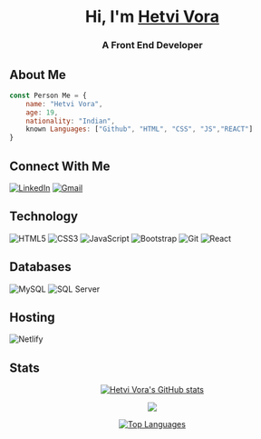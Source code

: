 <h1 align="center">Hi, I'm <a href="https://www.linkedin.com/in/hetvi-vora-664456235" target="_blank"> Hetvi Vora</a></h1>
<h3 align="center">A Front End Developer</h3>

## About Me 

```js
const Person Me = {
    name: "Hetvi Vora",
    age: 19,
    nationality: "Indian",
    known Languages: ["Github", "HTML", "CSS", "JS","REACT"]
}
```

## Connect With Me 
<a href="https://www.linkedin.com/in/hetvi-vora-664456235"><img alt="LinkedIn" src="https://img.shields.io/badge/linkedin-%230077B5.svg?style=for-the-badge&logo=linkedin&logoColor=white"/></a>
<a href="mailto:hetvivora3007@gmail.com"><img alt="Gmail" src="https://img.shields.io/badge/Gmail-D14836?style=for-the-badge&logo=gmail&logoColor=white"/></a>
  
## Technology
<div align="left">
<img alt="HTML5" src="https://img.shields.io/badge/html5-%23E34F26.svg?style=for-the-badge&logo=html5&logoColor=white"/>
<img alt="CSS3" src="https://img.shields.io/badge/css3-%231572B6.svg?style=for-the-badge&logo=css3&logoColor=white"/> 
<img alt="JavaScript" src="https://img.shields.io/badge/javascript-%23323330.svg?style=for-the-badge&logo=javascript&logoColor=%23F7DF1E"/> 
<img alt="Bootstrap" src="https://img.shields.io/badge/Bootstrap-purple?style=for-the-badge&logo=appveyor"/> 
<img alt="Git" src="https://img.shields.io/badge/GitHub-100000?style=for-the-badge&logo=github&logoColor=white"/>
<img alt="React" src="https://img.shields.io/badge/react-%2320232a.svg?style=for-the-badge&logo=react&logoColor=%2361DAFB"/>
</div>

## Databases
<div align="left">
<img alt="MySQL" src="https://img.shields.io/badge/mysql-%2300f.svg?style=for-the-badge&logo=mysql&logoColor=white"/>
<img alt="SQL Server" src="https://img.shields.io/badge/SQL%20Server-%23ffb900.svg?style=for-the-badge&logo=microsoft-sql-server&logoColor=red"/>
</div>

## Hosting
<div align="left">
<img alt="Netlify" src="https://img.shields.io/badge/Netlify-00C7B7?style=for-the-badge&logo=netlify&logoColor=white"/>
</div>

## Stats
<div align="center">
  <p><a href="http://www.github.com/HetviVora3007"><img src="https://github-readme-stats.vercel.app/api?username=HetviVora3007&show_icons=true&hide=&count_private=true&title_color=3382ed&text_color=ffffff&icon_color=3382ed&bg_color=1c1917&hide_border=true&show_icons=true" alt="Hetvi Vora's GitHub stats" /></a></p>
  <p><a href="http://www.github.com/HetviVora3007"><img src="https://github-readme-streak-stats.herokuapp.com/?user=HetviVora3007&stroke=ffffff&background=1c1917&ring=3382ed&fire=3382ed&currStreakNum=ffffff&currStreakLabel=3382ed&sideNums=ffffff&sideLabels=ffffff&dates=ffffff&hide_border=true" /></a></p>
  <p><a href="https://github.com/HetviVora3007" align="left"><img src="https://github-readme-stats.vercel.app/api/top-langs/?username=HetviVora3007&langs_count=10&title_color=3382ed&text_color=ffffff&icon_color=3382ed&bg_color=1c1917&hide_border=true&locale=en&custom_title=Top%20%Languages" alt="Top Languages" /></a></p>
</div>
